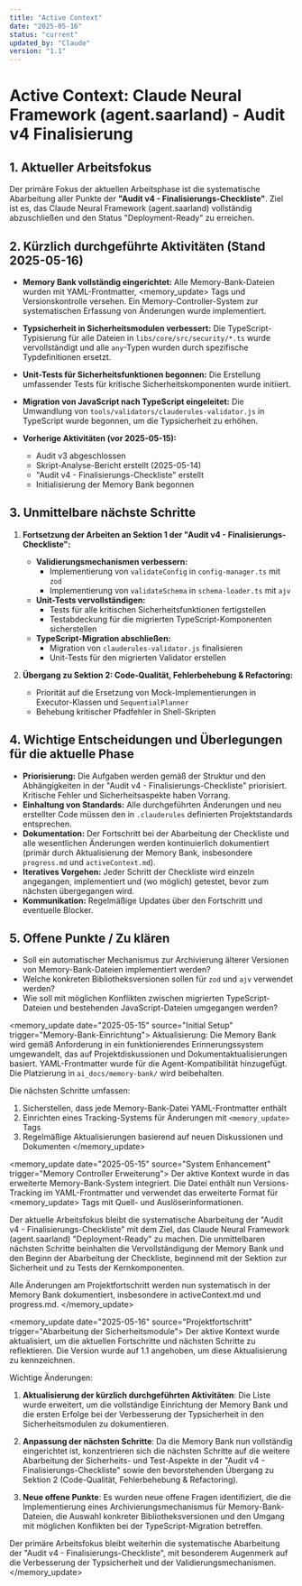 ```yaml
---
title: "Active Context"
date: "2025-05-16"
status: "current"
updated_by: "Claude"
version: "1.1"
---
```


# Active Context: Claude Neural Framework (agent.saarland) - Audit v4 Finalisierung

## 1. Aktueller Arbeitsfokus

Der primäre Fokus der aktuellen Arbeitsphase ist die systematische Abarbeitung aller Punkte der **"Audit v4 - Finalisierungs-Checkliste"**. Ziel ist es, das Claude Neural Framework (agent.saarland) vollständig abzuschließen und den Status "Deployment-Ready" zu erreichen.

## 2. Kürzlich durchgeführte Aktivitäten (Stand 2025-05-16)

*   **Memory Bank vollständig eingerichtet:** Alle Memory-Bank-Dateien wurden mit YAML-Frontmatter, <memory_update> Tags und Versionskontrolle versehen. Ein Memory-Controller-System zur systematischen Erfassung von Änderungen wurde implementiert.

*   **Typsicherheit in Sicherheitsmodulen verbessert:** Die TypeScript-Typisierung für alle Dateien in `libs/core/src/security/*.ts` wurde vervollständigt und alle `any`-Typen wurden durch spezifische Typdefinitionen ersetzt.

*   **Unit-Tests für Sicherheitsfunktionen begonnen:** Die Erstellung umfassender Tests für kritische Sicherheitskomponenten wurde initiiert.

*   **Migration von JavaScript nach TypeScript eingeleitet:** Die Umwandlung von `tools/validators/clauderules-validator.js` in TypeScript wurde begonnen, um die Typsicherheit zu erhöhen.

*   **Vorherige Aktivitäten (vor 2025-05-15):**
    *   Audit v3 abgeschlossen
    *   Skript-Analyse-Bericht erstellt (2025-05-14)
    *   "Audit v4 - Finalisierungs-Checkliste" erstellt
    *   Initialisierung der Memory Bank begonnen

## 3. Unmittelbare nächste Schritte

1.  **Fortsetzung der Arbeiten an Sektion 1 der "Audit v4 - Finalisierungs-Checkliste":**
    *   **Validierungsmechanismen verbessern:**
        *   Implementierung von `validateConfig` in `config-manager.ts` mit `zod`
        *   Implementierung von `validateSchema` in `schema-loader.ts` mit `ajv`
    *   **Unit-Tests vervollständigen:**
        *   Tests für alle kritischen Sicherheitsfunktionen fertigstellen
        *   Testabdeckung für die migrierten TypeScript-Komponenten sicherstellen
    *   **TypeScript-Migration abschließen:**
        *   Migration von `clauderules-validator.js` finalisieren
        *   Unit-Tests für den migrierten Validator erstellen

2.  **Übergang zu Sektion 2: Code-Qualität, Fehlerbehebung & Refactoring:**
    *   Priorität auf die Ersetzung von Mock-Implementierungen in Executor-Klassen und `SequentialPlanner`
    *   Behebung kritischer Pfadfehler in Shell-Skripten

## 4. Wichtige Entscheidungen und Überlegungen für die aktuelle Phase

*   **Priorisierung:** Die Aufgaben werden gemäß der Struktur und den Abhängigkeiten in der "Audit v4 - Finalisierungs-Checkliste" priorisiert. Kritische Fehler und Sicherheitsaspekte haben Vorrang.
*   **Einhaltung von Standards:** Alle durchgeführten Änderungen und neu erstellter Code müssen den in `.clauderules` definierten Projektstandards entsprechen.
*   **Dokumentation:** Der Fortschritt bei der Abarbeitung der Checkliste und alle wesentlichen Änderungen werden kontinuierlich dokumentiert (primär durch Aktualisierung der Memory Bank, insbesondere `progress.md` und `activeContext.md`).
*   **Iteratives Vorgehen:** Jeder Schritt der Checkliste wird einzeln angegangen, implementiert und (wo möglich) getestet, bevor zum nächsten übergegangen wird.
*   **Kommunikation:** Regelmäßige Updates über den Fortschritt und eventuelle Blocker.

## 5. Offene Punkte / Zu klären

*   Soll ein automatischer Mechanismus zur Archivierung älterer Versionen von Memory-Bank-Dateien implementiert werden?
*   Welche konkreten Bibliotheksversionen sollen für `zod` und `ajv` verwendet werden?
*   Wie soll mit möglichen Konflikten zwischen migrierten TypeScript-Dateien und bestehenden JavaScript-Dateien umgegangen werden?

<memory_update date="2025-05-15" source="Initial Setup" trigger="Memory-Bank-Einrichtung">
Aktualisierung: Die Memory Bank wird gemäß Anforderung in ein funktionierendes Erinnerungssystem umgewandelt, das auf Projektdiskussionen und Dokumentaktualisierungen basiert. YAML-Frontmatter wurde für die Agent-Kompatibilität hinzugefügt. Die Platzierung in `ai_docs/memory-bank/` wird beibehalten.

Die nächsten Schritte umfassen:
1. Sicherstellen, dass jede Memory-Bank-Datei YAML-Frontmatter enthält
2. Einrichten eines Tracking-Systems für Änderungen mit `<memory_update>` Tags
3. Regelmäßige Aktualisierungen basierend auf neuen Diskussionen und Dokumenten
</memory_update>

<memory_update date="2025-05-15" source="System Enhancement" trigger="Memory Controller Erweiterung">
Der aktive Kontext wurde in das erweiterte Memory-Bank-System integriert. Die Datei enthält nun Versions-Tracking im YAML-Frontmatter und verwendet das erweiterte Format für <memory_update> Tags mit Quell- und Auslöserinformationen.

Der aktuelle Arbeitsfokus bleibt die systematische Abarbeitung der "Audit v4 - Finalisierungs-Checkliste" mit dem Ziel, das Claude Neural Framework (agent.saarland) "Deployment-Ready" zu machen. Die unmittelbaren nächsten Schritte beinhalten die Vervollständigung der Memory Bank und den Beginn der Abarbeitung der Checkliste, beginnend mit der Sektion zur Sicherheit und zu Tests der Kernkomponenten.

Alle Änderungen am Projektfortschritt werden nun systematisch in der Memory Bank dokumentiert, insbesondere in activeContext.md und progress.md.
</memory_update>

<memory_update date="2025-05-16" source="Projektfortschritt" trigger="Abarbeitung der Sicherheitsmodule">
Der aktive Kontext wurde aktualisiert, um die aktuellen Fortschritte und nächsten Schritte zu reflektieren. Die Version wurde auf 1.1 angehoben, um diese Aktualisierung zu kennzeichnen.

Wichtige Änderungen:

1. **Aktualisierung der kürzlich durchgeführten Aktivitäten**: Die Liste wurde erweitert, um die vollständige Einrichtung der Memory Bank und die ersten Erfolge bei der Verbesserung der Typsicherheit in den Sicherheitsmodulen zu dokumentieren.

2. **Anpassung der nächsten Schritte**: Da die Memory Bank nun vollständig eingerichtet ist, konzentrieren sich die nächsten Schritte auf die weitere Abarbeitung der Sicherheits- und Test-Aspekte in der "Audit v4 - Finalisierungs-Checkliste" sowie den bevorstehenden Übergang zu Sektion 2 (Code-Qualität, Fehlerbehebung & Refactoring).

3. **Neue offene Punkte**: Es wurden neue offene Fragen identifiziert, die die Implementierung eines Archivierungsmechanismus für Memory-Bank-Dateien, die Auswahl konkreter Bibliotheksversionen und den Umgang mit möglichen Konflikten bei der TypeScript-Migration betreffen.

Der primäre Arbeitsfokus bleibt weiterhin die systematische Abarbeitung der "Audit v4 - Finalisierungs-Checkliste", mit besonderem Augenmerk auf die Verbesserung der Typsicherheit und der Validierungsmechanismen.
</memory_update>

